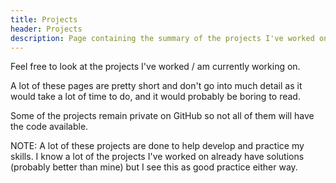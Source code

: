 ```yaml
---
title: Projects
header: Projects
description: Page containing the summary of the projects I've worked on in my spare time
---
```

Feel free to look at the projects I've worked / am currently working on.

A lot of these pages are pretty short and don't go into much detail as it would take a lot of time to do, and it would probably be boring to read.

Some of the projects remain private on GitHub so not all of them will have the code available.

NOTE: A lot of these projects are done to help develop and practice my skills. I know a lot of the projects I've worked on already have solutions (probably better than mine) but I see this as good practice either way.